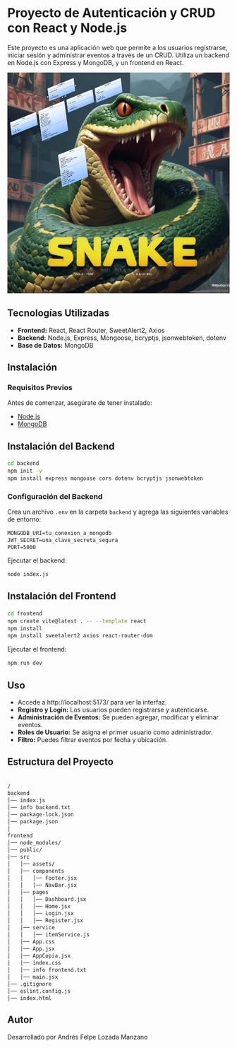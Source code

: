 # Proyecto de Autenticación y CRUD con React y Node.js

Este proyecto es una aplicación web que permite a los usuarios registrarse, iniciar sesión y administrar eventos a través de un CRUD. Utiliza un backend en Node.js con Express y MongoDB, y un frontend en React.

<img src="https://github.com/lozadandres/Juego-Retro-Super-Snake-con-POO-en-Python---Univalle-Tulu-/blob/3b417fc7ba1c439053cacf5c793e6332a694240c/Juego%20Retro%20Super%20Snake%20con%20POO%20en%20Python/assets/imagenes/339798857-8c91a017-07e7-4b06-80ed-949593fe2820.jpeg" width="100%" height="500" alt="App"/>

## Tecnologías Utilizadas

- **Frontend:** React, React Router, SweetAlert2, Axios
- **Backend:** Node.js, Express, Mongoose, bcryptjs, jsonwebtoken, dotenv
- **Base de Datos:** MongoDB

## Instalación

### Requisitos Previos

Antes de comenzar, asegúrate de tener instalado:

- [Node.js](https://nodejs.org/)
- [MongoDB](https://www.mongodb.com/)

## Instalación del Backend

```bash
cd backend
npm init -y
npm install express mongoose cors dotenv bcryptjs jsonwebtoken
```

### Configuración del Backend

Crea un archivo `.env` en la carpeta `backend` y agrega las siguientes variables de entorno:

```
MONGODB_URI=tu_conexion_a_mongodb
JWT_SECRET=una_clave_secreta_segura
PORT=5000
```

Ejecutar el backend:

```bash
node index.js
```

## Instalación del Frontend

```bash
cd frontend
npm create vite@latest . -- --template react
npm install
npm install sweetalert2 axios react-router-dom
```

Ejecutar el frontend:

```bash
npm run dev
```

## Uso

- Accede a http://localhost:5173/ para ver la interfaz.
- **Registro y Login:** Los usuarios pueden registrarse y autenticarse.
- **Administración de Eventos:** Se pueden agregar, modificar y eliminar eventos.
- **Roles de Usuario:** Se asigna el primer usuario como administrador.
- **Filtro:** Puedes filtrar eventos por fecha y ubicación.

## Estructura del Proyecto

```

/
backend
│── index.js
│── info backend.txt
│── package-lock.json
│── package.json
│
frontend
│── node_modules/
│── public/
│── src
│   │── assets/
│   │── components
│   │   │── Footer.jsx
│   │   │── NavBar.jsx
│   │── pages
│   │   │── Dashboard.jsx
│   │   │── Home.jsx
│   │   │── Login.jsx
│   │   │── Register.jsx
│   │── service
│   │   │── itemService.js
│   │── App.css
│   │── App.jsx
│   │── AppCopia.jsx
│   │── index.css
│   │── info frontend.txt
│   │── main.jsx
│── .gitignore
│── eslint.config.js
│── index.html

```
## Autor

Desarrollado por Andrés Felpe Lozada Manzano




